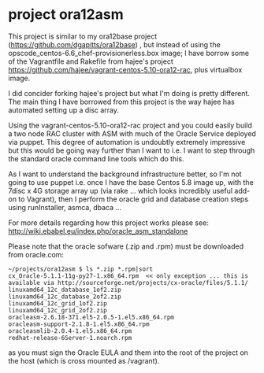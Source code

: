 # project ora12asm

This project is similar to my ora12base project (https://github.com/dgapitts/ora12base) , but instead of using the opscode_centos-6.6_chef-provisionerless.box image; I have borrow some of the Vagrantfile and Rakefile from hajee's project  https://github.com/hajee/vagrant-centos-5.10-ora12-rac, plus virtualbox image.

I did concider forking hajee's project but what I'm doing is pretty different. The main thing I have borrowed from this project is the way hajee has automated setting up a disc array.

Using the vagrant-centos-5.10-ora12-rac project and you could easily build a two node RAC cluster with ASM with much of the Oracle Service deployed via puppet. This degree of automation is undoubtly extremely impressive but this would be going way further than I want to i.e. I want to step through the standard oracle command line tools which do this.

As I want to understand the background infrastructure better, so I'm not going to use puppet i.e. once I have the base Centos 5.8 image up, with the 7disc x 4G storage array up (via rake ... which looks incredibly useful add-on to Vagrant), then I perform the oracle grid and database creation steps using runInstaller, asmca, dbaca ...

For more details regarding how this project works please see: http://wiki.ebabel.eu/index.php/oracle_asm_standalone

Please note that the oracle sofware (.zip and .rpm) must be downloaded from oracle.com:
```
~/projects/ora12asm $ ls *.zip *.rpm|sort
cx_Oracle-5.1.1-11g-py27-1.x86_64.rpm  << only exception ... this is available via http://sourceforge.net/projects/cx-oracle/files/5.1.1/
linuxamd64_12c_database_1of2.zip
linuxamd64_12c_database_2of2.zip
linuxamd64_12c_grid_1of2.zip
linuxamd64_12c_grid_2of2.zip
oracleasm-2.6.18-371.el5-2.0.5-1.el5.x86_64.rpm
oracleasm-support-2.1.8-1.el5.x86_64.rpm
oracleasmlib-2.0.4-1.el5.x86_64.rpm
redhat-release-6Server-1.noarch.rpm
```
as you must sign the Oracle EULA and them into the root of the project on the host (which is cross mounted as /vagrant). 
